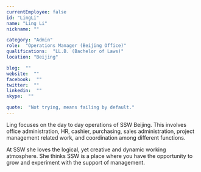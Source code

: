 ```yaml
---
currentEmployee: false
id: "LingLi"
name: "Ling Li"
nickname: ""

category: "Admin"
role:  "Operations Manager (Beijing Office)"
qualifications:  "LL.B. (Bachelor of Laws)"
location: "Beijing"

blog:  ""
website:  ""
facebook:  ""
twitter:  ""
linkedin:  ""
skype:  ""

quote:  "Not trying, means failing by default."
---
```


Ling focuses on the day to day operations of SSW Beijing. This involves office administration, HR, cashier, purchasing, sales administration, project management related work, and coordination among different functions.  

 At SSW she loves the logical, yet creative and dynamic working atmosphere. She thinks SSW is a place where you have the opportunity to grow and experiment with the support of management.